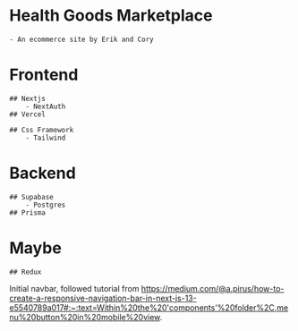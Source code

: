 # Health Goods Marketplace
    - An ecommerce site by Erik and Cory

# Frontend
    ## Nextjs
        - NextAuth
    ## Vercel

    ## Css Framework 
        - Tailwind
# Backend
    ## Supabase
        - Postgres
    ## Prisma

# Maybe
    ## Redux

Initial navbar, followed tutorial from https://medium.com/@a.pirus/how-to-create-a-responsive-navigation-bar-in-next-js-13-e5540789a017#:~:text=Within%20the%20'components'%20folder%2C,menu%20button%20in%20mobile%20view.